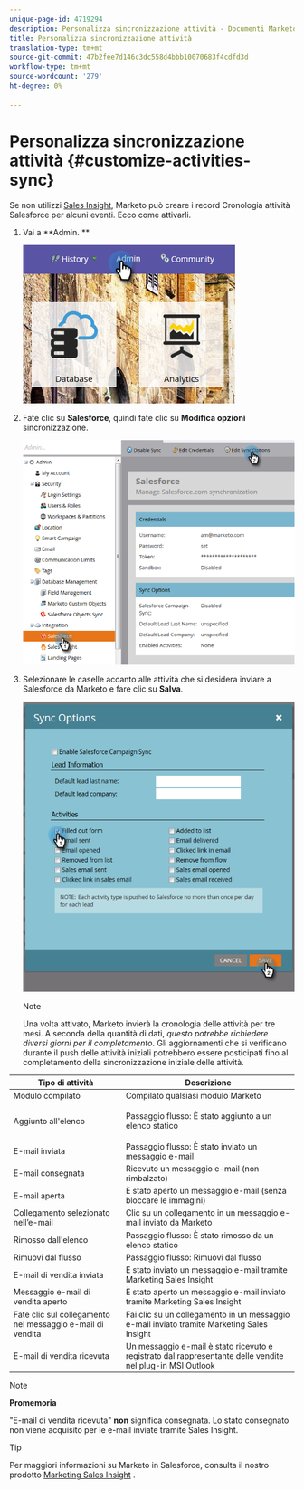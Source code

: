 ```yaml
---
unique-page-id: 4719294
description: Personalizza sincronizzazione attività - Documenti Marketo - Documentazione prodotto
title: Personalizza sincronizzazione attività
translation-type: tm+mt
source-git-commit: 47b2fee7d146c3dc558d4bbb10070683f4cdfd3d
workflow-type: tm+mt
source-wordcount: '279'
ht-degree: 0%

---
```



# Personalizza sincronizzazione attività {#customize-activities-sync}

Se non utilizzi [Sales Insight](http://docs.marketo.com/display/DOCS/Marketo+Sales+Insight), Marketo può creare i record Cronologia attività Salesforce per alcuni eventi. Ecco come attivarli.

1. Vai a **Admin. **

   ![](assets/admin.png)

1. Fate clic su **Salesforce**, quindi fate clic su **Modifica opzioni** sincronizzazione.

   ![](assets/two-1.png)

1. Selezionare le caselle accanto alle attività che si desidera inviare a Salesforce da Marketo e fare clic su **Salva**.

   ![](assets/three-1.png)

   >[!NOTE]
   >
   >Una volta attivato, Marketo invierà la cronologia delle attività per tre mesi. A seconda della quantità di dati, *questo potrebbe richiedere diversi giorni per il completamento*. Gli aggiornamenti che si verificano durante il push delle attività iniziali potrebbero essere posticipati fino al completamento della sincronizzazione iniziale delle attività.

<table> 
 <colgroup> 
  <col> 
  <col> 
 </colgroup> 
 <thead> 
  <tr> 
   <th>Tipo di attività</th> 
   <th>Descrizione</th> 
  </tr> 
 </thead> 
 <tbody> 
  <tr> 
   <td>Modulo compilato</td> 
   <td>Compilato qualsiasi modulo Marketo</td> 
  </tr> 
  <tr> 
   <td>Aggiunto all'elenco</td> 
   <td><p>Passaggio flusso: È stato aggiunto a un elenco statico</p></td> 
  </tr> 
  <tr> 
   <td>E-mail inviata</td> 
   <td>Passaggio flusso: È stato inviato un messaggio e-mail</td> 
  </tr> 
  <tr> 
   <td>E-mail consegnata</td> 
   <td>Ricevuto un messaggio e-mail (non rimbalzato)</td> 
  </tr> 
  <tr> 
   <td>E-mail aperta</td> 
   <td>È stato aperto un messaggio e-mail (senza bloccare le immagini)</td> 
  </tr> 
  <tr> 
   <td>Collegamento selezionato nell’e-mail</td> 
   <td>Clic su un collegamento in un messaggio e-mail inviato da Marketo</td> 
  </tr> 
  <tr> 
   <td>Rimosso dall'elenco</td> 
   <td>Passaggio flusso: È stato rimosso da un elenco statico</td> 
  </tr> 
  <tr> 
   <td>Rimuovi dal flusso</td> 
   <td>Passaggio flusso: Rimuovi dal flusso</td> 
  </tr> 
  <tr> 
   <td>E-mail di vendita inviata</td> 
   <td>È stato inviato un messaggio e-mail tramite Marketing Sales Insight</td> 
  </tr> 
  <tr> 
   <td>Messaggio e-mail di vendita aperto</td> 
   <td>È stato aperto un messaggio e-mail inviato tramite Marketing Sales Insight</td> 
  </tr> 
  <tr> 
   <td>Fate clic sul collegamento nel messaggio e-mail di vendita</td> 
   <td>Fai clic su un collegamento in un messaggio e-mail inviato tramite Marketing Sales Insight</td> 
  </tr> 
  <tr> 
   <td>E-mail di vendita ricevuta</td> 
   <td>Un messaggio e-mail è stato ricevuto e registrato dal rappresentante delle vendite nel plug-in MSI Outlook</td> 
  </tr> 
 </tbody> 
</table>

>[!NOTE]
>
>**Promemoria**
>
>
>&quot;E-mail di vendita ricevuta&quot; **non** significa consegnata. Lo stato consegnato non viene acquisito per le e-mail inviate tramite Sales Insight.

>[!TIP]
>
>Per maggiori informazioni su Marketo in Salesforce, consulta il nostro prodotto [Marketing Sales Insight](../../../../../product-docs/marketo-sales-insight/msi-for-salesforce/installation/install-marketo-sales-insight-package-in-salesforce-appexchange.md) .

